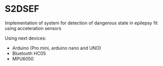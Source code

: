 # S2DSEF
Implementation of system for detection of dangerous state in epilepsy fit using acceleration sensors

Using next devices:
- Arduino (Pro mini, arduino nano and UNO)
- Bluetooth HC05
- MPU6050


